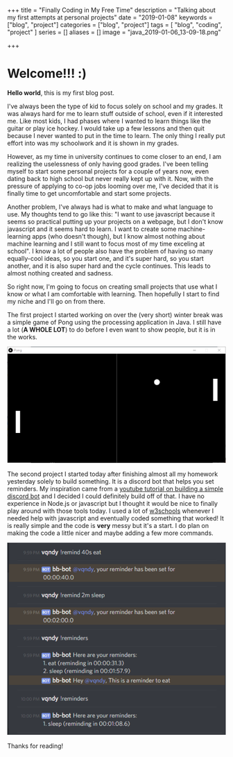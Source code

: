 +++
title = "Finally Coding in My Free Time"
description = "Talking about my first attempts at personal projects"
date = "2019-01-08"
keywords = ["blog", "project"]
categories = ["blog", "project"]
tags = [
 "blog",
 "coding",
 "project"
]
series = []
aliases = []
image = "java_2019-01-06_13-09-18.png"

+++


# Welcome!!! :)

**Hello world**, this is my first blog post.

I've always been the type of kid to focus solely on school and my grades. It was always hard for me to learn stuff outside of school, even if it interested me. Like most kids, I had phases where I wanted to learn things like the guitar or play ice hockey. I would take up a few lessons and then quit because I never wanted to put in the time to learn. The only thing I really put effort into was my schoolwork and it is shown in my grades.

However, as my time in university continues to come closer to an end, I am realizing the uselessness of only having good grades. I've been telling myself to start some personal projects for a couple of years now, even dating back to high school but never really kept up with it. Now, with the pressure of applying to co-op jobs looming over me, I've decided that it is finally time to get uncomfortable and start some projects.

Another problem, I've always had is what to make and what language to use. My thoughts tend to go like this: "I want to use javascript because it seems so practical putting up your projects on a webpage, but I don't know javascript and it seems hard to learn. I want to create some machine-learning apps (who doesn't though), but I know almost nothing about machine learning and I still want to focus most of my time exceling at school". I know a lot of people also have the problem of having so many equally-cool ideas, so you start one, and it's super hard, so you start another, and it is also super hard and the cycle continues. This leads to almost nothing created and sadness.

So right now, I'm going to focus on creating small projects that use what I know or what I am comfortable with learning. Then hopefully I start to find my niche and I'll go on from there.

The first project I started working on over the (very short) winter break was a simple game of Pong using the processing application in Java. I still have a lot (**A WHOLE LOT**) to do before I even want to show people, but it is in the works.

![Pong](java_2019-01-06_13-09-18.png)


The second project I started today after finishing almost all my homework yesterday solely to build something. It is a discord bot that helps you set reminders. My inspiration came from a [youtube tutorial on building a simple discord bot](https://www.youtube.com/watch?feature=youtu.be&v=TaB2UDdX5Bw) and I decided I could definitely build off of that. I have no experience in Node.js or javascript but I thought it would be nice to finally play around with those tools today. I used a lot of [w3schools](https://www.w3schools.com/js) whenever I needed help with javascript and eventually coded something that worked! It is really simple and the code is **very** messy but it's a start. I do plan on making the code a little nicer and maybe adding a few more commands. 

![Reminder Bot](Discord_2019-01-08_22-00-55.png)

Thanks for reading!